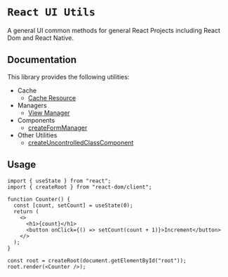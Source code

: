 # `React UI Utils`

A general UI common methods for general React Projects including React Dom and React Native.

## Documentation

This library provides the following utilities:

- Cache
  - [Cache Resource](https://www.npmjs.com/package/@ihaz/react-ui-utils)
- Managers
  - [View Manager](https://www.npmjs.com/package/@ihaz/react-ui-utils)
- Components
  - [createFormManager](https://www.npmjs.com/package/@ihaz/react-ui-utils)
- Other Utilities
  - [createUncontrolledClassComponent](https://www.npmjs.com/package/@ihaz/react-ui-utils)

## Usage

```tsx
import { useState } from "react";
import { createRoot } from "react-dom/client";

function Counter() {
  const [count, setCount] = useState(0);
  return (
    <>
      <h1>{count}</h1>
      <button onClick={() => setCount(count + 1)}>Increment</button>
    </>
  );
}

const root = createRoot(document.getElementById("root"));
root.render(<Counter />);
```

